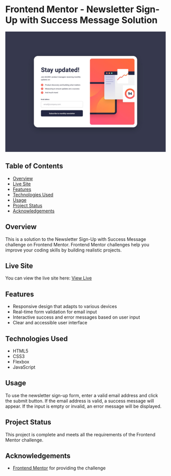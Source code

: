 # Frontend Mentor - Newsletter Sign-Up with Success Message Solution

![Newsletter Sign-Up with Success Message Screenshot](./design/desktop-design.jpg)

## Table of Contents

- [Overview](#overview)
- [Live Site](#live-site)
- [Features](#features)
- [Technologies Used](#technologies-used)
- [Usage](#usage)
- [Project Status](#project-status)
- [Acknowledgements](#acknowledgements)

## Overview

This is a solution to the Newsletter Sign-Up with Success Message challenge on Frontend Mentor. Frontend Mentor challenges help you improve your coding skills by building realistic projects.

## Live Site

You can view the live site here: [View Live](https://coco390.github.io/newsletter-sign-up-with-success-message-main/)

## Features

- Responsive design that adapts to various devices
- Real-time form validation for email input
- Interactive success and error messages based on user input
- Clear and accessible user interface

## Technologies Used

- HTML5
- CSS3
- Flexbox
- JavaScript

## Usage

To use the newsletter sign-up form, enter a valid email address and click the submit button. If the email address is valid, a success message will appear. If the input is empty or invalid, an error message will be displayed.

## Project Status

This project is complete and meets all the requirements of the Frontend Mentor challenge.

## Acknowledgements

- [Frontend Mentor](https://www.frontendmentor.io) for providing the challenge
